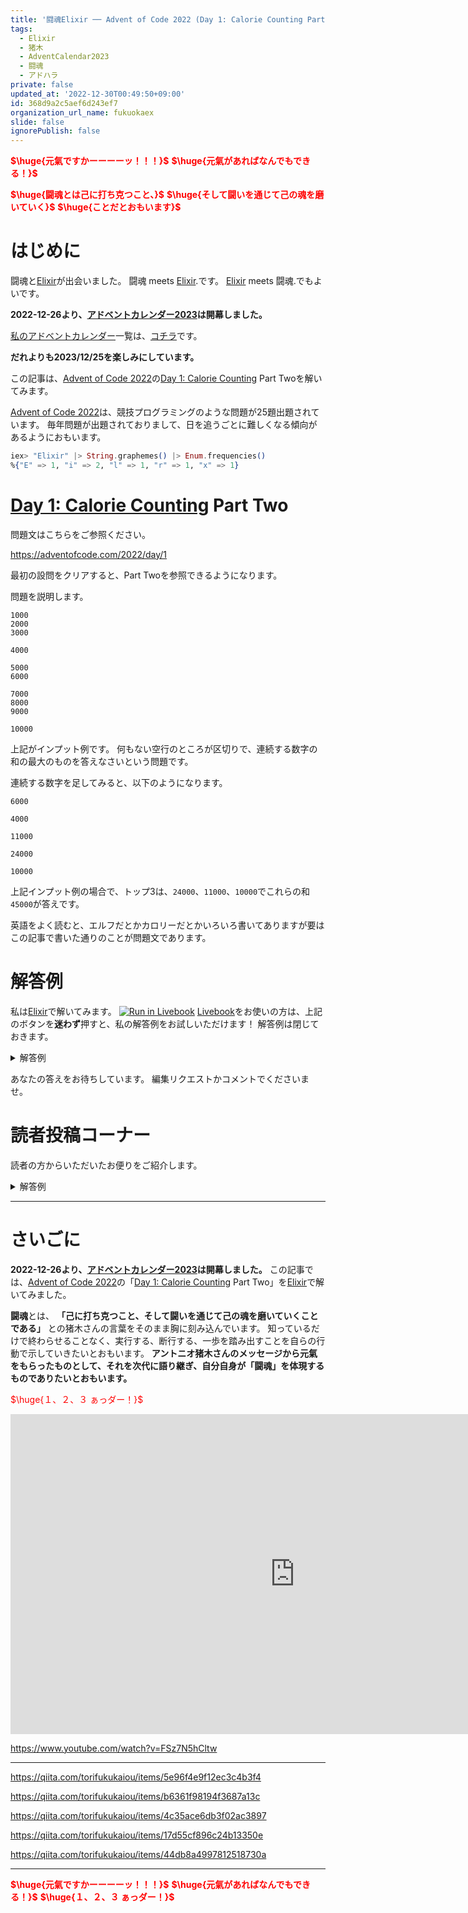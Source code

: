 ```yaml
---
title: '闘魂Elixir ── Advent of Code 2022 (Day 1: Calorie Counting Part Two)をElixirで楽しむ'
tags:
  - Elixir
  - 猪木
  - AdventCalendar2023
  - 闘魂
  - アドハラ
private: false
updated_at: '2022-12-30T00:49:50+09:00'
id: 368d9a2c5aef6d243ef7
organization_url_name: fukuokaex
slide: false
ignorePublish: false
---
```

<b><font color="red">$\huge{元氣ですかーーーーッ！！！}$</font></b>
<b><font color="red">$\huge{元氣があればなんでもできる！}$</font></b>

<b><font color="red">$\huge{闘魂とは己に打ち克つこと、}$</font></b>
<b><font color="red">$\huge{そして闘いを通じて己の魂を磨いていく}$</font></b>
<b><font color="red">$\huge{ことだとおもいます}$</font></b>



# はじめに

闘魂と[Elixir](https://elixir-lang.org/)が出会いました。
闘魂 meets [Elixir](https://elixir-lang.org/).です。
[Elixir](https://elixir-lang.org/) meets 闘魂.でもよいです。

**2022-12-26より、[アドベントカレンダー2023](https://qiita.com/tags/adventcalendar2023)は開幕しました。**

[私のアドベントカレンダー](https://docs.google.com/spreadsheets/d/1HQvFjagQLRPjOYAjDVzWp9S4b8dKixxvvaz_TtbZWto/edit#gid=156122552)一覧は、[コチラ](https://docs.google.com/spreadsheets/d/1HQvFjagQLRPjOYAjDVzWp9S4b8dKixxvvaz_TtbZWto/edit#gid=156122552)です。

**だれよりも2023/12/25を楽しみにしています。**

この記事は、[Advent of Code 2022](https://adventofcode.com/2022)の[Day 1: Calorie Counting](https://adventofcode.com/2022/day/1) Part Twoを解いてみます。

[Advent of Code 2022](https://adventofcode.com/2022)は、競技プログラミングのような問題が25題出題されています。
毎年問題が出題されておりまして、日を追うごとに難しくなる傾向があるようにおもいます。

```elixir
iex> "Elixir" |> String.graphemes() |> Enum.frequencies()
%{"E" => 1, "i" => 2, "l" => 1, "r" => 1, "x" => 1}
```



# [Day 1: Calorie Counting](https://adventofcode.com/2022/day/1) Part Two

問題文はこちらをご参照ください。

https://adventofcode.com/2022/day/1

最初の設問をクリアすると、Part Twoを参照できるようになります。

問題を説明します。

```
1000
2000
3000

4000

5000
6000

7000
8000
9000

10000
```

上記がインプット例です。
何もない空行のところが区切りで、連続する数字の和の最大のものを答えなさいという問題です。

連続する数字を足してみると、以下のようになります。

```
6000

4000

11000

24000

10000
```

上記インプット例の場合で、トップ3は、`24000`、`11000`、`10000`でこれらの和`45000`が答えです。

英語をよく読むと、エルフだとかカロリーだとかいろいろ書いてありますが要はこの記事で書いた通りのことが問題文であります。


# 解答例

私は[Elixir](https://elixir-lang.org/)で解いてみます。
[![Run in Livebook](https://livebook.dev/badge/v1/black.svg)](https://livebook.dev/run?url=https%3A%2F%2Fgithub.com%2FTORIFUKUKaiou%2Flivebooks%2Fblob%2Fmain%2Fadvent_of_code%2F2022%2Findex.livemd)
[Livebook](https://livebook.dev/)をお使いの方は、上記のボタンを**迷わず**押すと、私の解答例をお試しいただけます！
解答例は閉じておきます。


<details><summary>解答例</summary><div>

## 私

```elixir
input = """
1000
2000
3000

4000

5000
6000

7000
8000
9000

10000
"""

f = fn 
  "" -> ""
  s -> String.to_integer(s)
end

sum = fn 
  [""] -> 0
  list -> Enum.sum(list)
end

input
|> String.split("\n")
|> Enum.map(f)
|> Enum.chunk_by(& &1 == "")
|> Enum.map(sum)
|> Enum.sort(:desc)
|> Enum.take(3)
|> Enum.sum()
```

</div></details>

あなたの答えをお待ちしています。
編集リクエストかコメントでくださいませ。




# 読者投稿コーナー

読者の方からいただいたお便りをご紹介します。

<details><summary>解答例</summary><div>

まだありません。

</div></details>







---

# さいごに

**2022-12-26より、[アドベントカレンダー2023](https://qiita.com/tags/adventcalendar2023)は開幕しました。**
この記事では、[Advent of Code 2022](https://adventofcode.com/2022)の「[Day 1: Calorie Counting](https://adventofcode.com/2022/day/1) Part Two」を[Elixir](https://elixir-lang.org/)で解いてみました。


**闘魂**とは、 **「己に打ち克つこと、そして闘いを通じて己の魂を磨いていくことである」** との猪木さんの言葉をそのまま胸に刻み込んでいます。
知っているだけで終わらせることなく、実行する、断行する、一歩を踏み出すことを自らの行動で示していきたいとおもいます。
**アントニオ猪木さんのメッセージから元氣をもらったものとして、それを次代に語り継ぎ、自分自身が「闘魂」を体現するものでありたいとおもいます。**

<font color="red">$\huge{１、２、３ ぁっダー！}$</font>


<iframe width="910" height="512" src="https://www.youtube.com/embed/AWxwmqzbOaw" title="燃える闘魂 アントニオ猪木  追悼VTR" frameborder="0" allow="accelerometer; autoplay; clipboard-write; encrypted-media; gyroscope; picture-in-picture" allowfullscreen></iframe>

https://www.youtube.com/watch?v=FSz7N5hCltw

---

https://qiita.com/torifukukaiou/items/5e96f4e9f12ec3c4b3f4

https://qiita.com/torifukukaiou/items/b6361f98194f3687a13c

https://qiita.com/torifukukaiou/items/4c35ace6db3f02ac3897

https://qiita.com/torifukukaiou/items/17d55cf896c24b13350e

https://qiita.com/torifukukaiou/items/44db8a4997812518730a




---

<b><font color="red">$\huge{元氣ですかーーーーッ！！！}$</font></b>
<b><font color="red">$\huge{元氣があればなんでもできる！}$</font></b>
<b><font color="red">$\huge{１、２、３ ぁっダー！}$</font></b>
